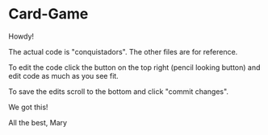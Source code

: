 # Card-Game

Howdy!

The actual code is "conquistadors".  The other files are for reference. 

To edit the code click the button on the top right (pencil looking button) and edit code as much as you see fit.

To save the edits scroll to the bottom and click "commit changes".

We got this!

All the best,
Mary

